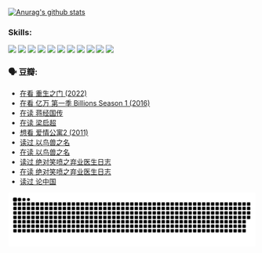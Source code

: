 
[![Anurag's github stats](https://github-readme-stats.vercel.app/api?username=w940853815)](https://github.com/anuraghazra/github-readme-stats)

### Skills:

<code><img height="32" src="https://cdn.jsdelivr.net/npm/simple-icons@v5/icons/python.svg"></code>
<code><img height="32" src="https://cdn.jsdelivr.net/npm/simple-icons@v5/icons/javascript.svg"></code>
<code><img height="32" src="https://cdn.jsdelivr.net/npm/simple-icons@v5/icons/django.svg"></code>
<code><img height="32" src="https://cdn.jsdelivr.net/npm/simple-icons@v5/icons/flask.svg"></code>
<code><img height="32" src="https://cdn.jsdelivr.net/npm/simple-icons@v5/icons/vuetify.svg"></code>
<code><img height="32" src="https://cdn.jsdelivr.net/npm/simple-icons@v5/icons/git.svg"></code>
<code><img height="32" src="https://cdn.jsdelivr.net/npm/simple-icons@v5/icons/docker.svg"></code>
<code><img height="32" src="https://cdn.jsdelivr.net/npm/simple-icons@v5/icons/postgresql.svg"></code>
<code><img height="32" src="https://cdn.jsdelivr.net/npm/simple-icons@v5/icons/elasticsearch.svg"></code>
<code><img height="32" src="https://cdn.jsdelivr.net/npm/simple-icons@v5/icons/macos.svg"></code>
<code><img height="32" src="https://cdn.jsdelivr.net/npm/simple-icons@v5/icons/linux.svg"></code>

### 🗣 豆瓣:

<!-- DOUBAN-ACTIVITIES:START -->
- [在看 重生之门‎ (2022)](https://www.douban.com/people/136069238/status/3882598762/?_i=53848358)
- [在看 亿万 第一季 Billions Season 1‎ (2016)](https://www.douban.com/people/136069238/status/3878098700/?_i=53848358)
- [在读 蒋经国传](https://www.douban.com/people/136069238/status/3877458956/?_i=53848358)
- [在读 梁启超](https://www.douban.com/people/136069238/status/3876806133/?_i=53848358)
- [想看 爱情公寓2‎ (2011)](https://www.douban.com/people/136069238/status/3876682115/?_i=53848358)
- [读过 以鸟兽之名](https://www.douban.com/people/136069238/status/3876369302/?_i=53848358)
- [在读 以鸟兽之名](https://www.douban.com/people/136069238/status/3869094471/?_i=53848358)
- [读过 绝对笑喷之弃业医生日志](https://www.douban.com/people/136069238/status/3869093225/?_i=53848358)
- [在读 绝对笑喷之弃业医生日志](https://www.douban.com/people/136069238/status/3862106751/?_i=53848358)
- [读过 论中国](https://www.douban.com/people/136069238/status/3862105795/?_i=53848358)
<!-- DOUBAN-ACTIVITIES:END -->


![Snake animation](https://raw.githubusercontent.com/w940853815/w940853815/output/github-contribution-grid-snake.svg)

<!--
**w940853815/w940853815** is a ✨ _special_ ✨ repository because its `README.md` (this file) appears on your GitHub profile.

Here are some ideas to get you started:

- 🔭 I’m currently working on ...
- 🌱 I’m currently learning ...
- 👯 I’m looking to collaborate on ...
- 🤔 I’m looking for help with ...
- 💬 Ask me about ...
- 📫 How to reach me: ...
- 😄 Pronouns: ...
- ⚡ Fun fact: ...
-->
